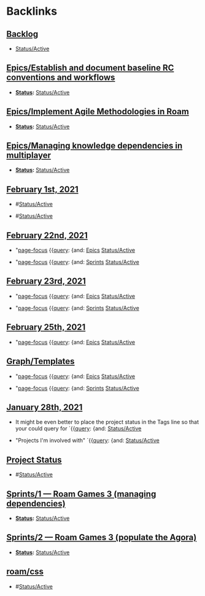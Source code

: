 
# Backlinks
## [Backlog](<Backlog.md>)
- [Status/Active](<../Status/Active.md>)

## [Epics/Establish and document baseline RC conventions and workflows](<Epics/Establish and document baseline RC conventions and workflows.md>)
- **[Status](<../Status.md>):** [Status/Active](<../Status/Active.md>)

## [Epics/Implement Agile Methodologies in Roam](<Epics/Implement Agile Methodologies in Roam.md>)
- **[Status](<../Status.md>):** [Status/Active](<../Status/Active.md>)

## [Epics/Managing knowledge dependencies in multiplayer](<Epics/Managing knowledge dependencies in multiplayer.md>)
- **[Status](<../Status.md>):** [Status/Active](<../Status/Active.md>)

## [February 1st, 2021](<February 1st, 2021.md>)
- #[Status/Active](<../Status/Active.md>)

- #[Status/Active](<../Status/Active.md>)

## [February 22nd, 2021](<February 22nd, 2021.md>)
- "[page-focus](<../page-focus.md>) {{[query](<../query.md>): {and: [Epics](<../Epics.md>) [Status/Active](<../Status/Active.md>)

- "[page-focus](<../page-focus.md>) {{[query](<../query.md>): {and: [Sprints](<../Sprints.md>) [Status/Active](<../Status/Active.md>)

## [February 23rd, 2021](<February 23rd, 2021.md>)
- "[page-focus](<../page-focus.md>) {{[query](<../query.md>): {and: [Epics](<../Epics.md>) [Status/Active](<../Status/Active.md>)

- "[page-focus](<../page-focus.md>) {{[query](<../query.md>): {and: [Sprints](<../Sprints.md>) [Status/Active](<../Status/Active.md>)

## [February 25th, 2021](<February 25th, 2021.md>)
- "[page-focus](<../page-focus.md>) {{[query](<../query.md>): {and: [Epics](<../Epics.md>) [Status/Active](<../Status/Active.md>)

## [Graph/Templates](<Graph/Templates.md>)
- "[page-focus](<../page-focus.md>) {{[query](<../query.md>): {and: [Epics](<../Epics.md>) [Status/Active](<../Status/Active.md>)

- "[page-focus](<../page-focus.md>) {{[query](<../query.md>): {and: [Sprints](<../Sprints.md>) [Status/Active](<../Status/Active.md>)

## [January 28th, 2021](<January 28th, 2021.md>)
- It might be even better to place the project status in the Tags line so that your could query for `{{[query](<../query.md>): {and: [Status/Active](<../Status/Active.md>)

- "Projects I'm involved with" `{{[query](<../query.md>): {and: [Status/Active](<../Status/Active.md>)

## [Project Status](<Project Status.md>)
- #[Status/Active](<../Status/Active.md>)

## [Sprints/1 — Roam Games 3 (managing dependencies)](<Sprints/1 — Roam Games 3 (managing dependencies).md>)
- **[Status](<../Status.md>):** [Status/Active](<../Status/Active.md>)

## [Sprints/2 — Roam Games 3 (populate the Agora)](<Sprints/2 — Roam Games 3 (populate the Agora).md>)
- **[Status](<../Status.md>):** [Status/Active](<../Status/Active.md>)

## [roam/css](<roam/css.md>)
- #[Status/Active](<../Status/Active.md>)

